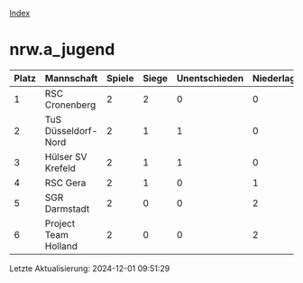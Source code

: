 [Index](./README.md)

# nrw.a_jugend

| Platz |  Mannschaft |  Spiele |  Siege |  Unentschieden |  Niederlagen |  Tore |  Differenz |  Punkte | 
| --- |  --- |  --- |  --- |  --- |  --- |  --- |  --- |  --- |  
|  1 |   RSC Cronenberg |   2 |   2 |   0 |   0 |   15:3 |   12 |   6 |  
|  2 |   TuS Düsseldorf-Nord |   2 |   1 |   1 |   0 |   10:3 |   7 |   4 |  
|  3 |   Hülser SV Krefeld |   2 |   1 |   1 |   0 |   5:3 |   2 |   4 |  
|  4 |   RSC Gera |   2 |   1 |   0 |   1 |   6:7 |   -1 |   3 |  
|  5 |   SGR Darmstadt |   2 |   0 |   0 |   2 |   1:10 |   -9 |   0 |  
|  6 |   Project Team Holland |   2 |   0 |   0 |   2 |   0:11 |   -11 |   0 |  


Letzte Aktualisierung: 2024-12-01 09:51:29